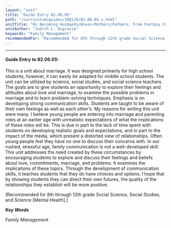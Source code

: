 ```yaml
---
layout: "unit"
title: "Guide Entry 82.06.05"
path: "/curriculum/guides/1982/6/82.06.05.x.html"
unitTitle: "On Becoming Husbands/Wives—Mothers/Fathers: From Fantasy to Reality"
unitAuthor: "Judith L. Digrazia"
keywords: "Family Management"
recommendedFor: "Recommended for 8th through 12th grade Social Science, Social Studies, and Science [Mental Health]."
---
```

<body>
<hr/>
 <h4>
  Guide Entry to 82.06.05:
 </h4>
 This is a unit about marriage.  It was designed primarily for high school students, however, it can easily be adapted for middle school students.  The unit can be utilized by science, social studies, and social science teachers.  The goals are to give students an opportunity to explore their feelings and attitudes about love and marriage, to examine the possible problems in marriage and to learn problem-solving techniques.  Emphasis is on developing strong communication skills.  Students are taught to be aware of their own feelings as well as each other’s.  My reasons for writing this unit were many.  I believe young people are entering into marriage and parenting roles at an earlier age with unrealistic expectations of what the implications of these roles will be.  This is due in part to the lack of time spent with students on developing realistic goals and expectations, and in part to the impact of the media, which present a distorted view of relationships.  Often young people feel they have no one to discuss their concerns with.  In our rushed, stressful age, family communication is not a well-developed skill.  This unit addresses the need created by these circumstances by encouraging students to explore and discuss their feelings and beliefs about love, commitments, marriage, and problems.  It examines the implications of these topics.  Through the development of communication skills, it teaches students that they do have choices and options.  I hope that by showing students they can direct their own futures, the quality of the relationships they establish will be more positive.
 <p>
  (Recommended for 8th through 12th grade Social Science, Social Studies, and Science [Mental Health].)
 </p>
<p>
  <b>
   <i>
    Key Words
   </i>
  </b>
  <br/>
 </p>
 <p>
  <i>
   Family Management
  </i>
 </p>

</body>